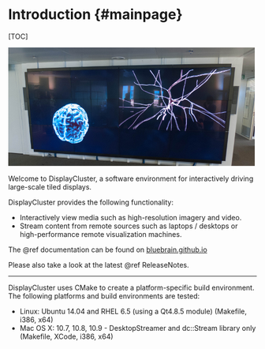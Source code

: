 Introduction {#mainpage}
============

[TOC]

![](wall.png)

Welcome to DisplayCluster, a software environment for interactively driving
large-scale tiled displays.

DisplayCluster provides the following functionality:
* Interactively view media such as high-resolution imagery and video.
* Stream content from remote sources such as laptops / desktops or
high-performance remote visualization machines.

The @ref documentation can be found on
[bluebrain.github.io](http://bluebrain.github.io/)

Please also take a look at the latest @ref ReleaseNotes.

- - -

DisplayCluster uses CMake to create a platform-specific build environment.
The following platforms and build environments are tested:

* Linux: Ubuntu 14.04 and RHEL 6.5 (using a Qt4.8.5 module)
(Makefile, i386, x64)
* Mac OS X: 10.7, 10.8, 10.9 - DesktopStreamer and dc::Stream library only
(Makefile, XCode, i386, x64)
